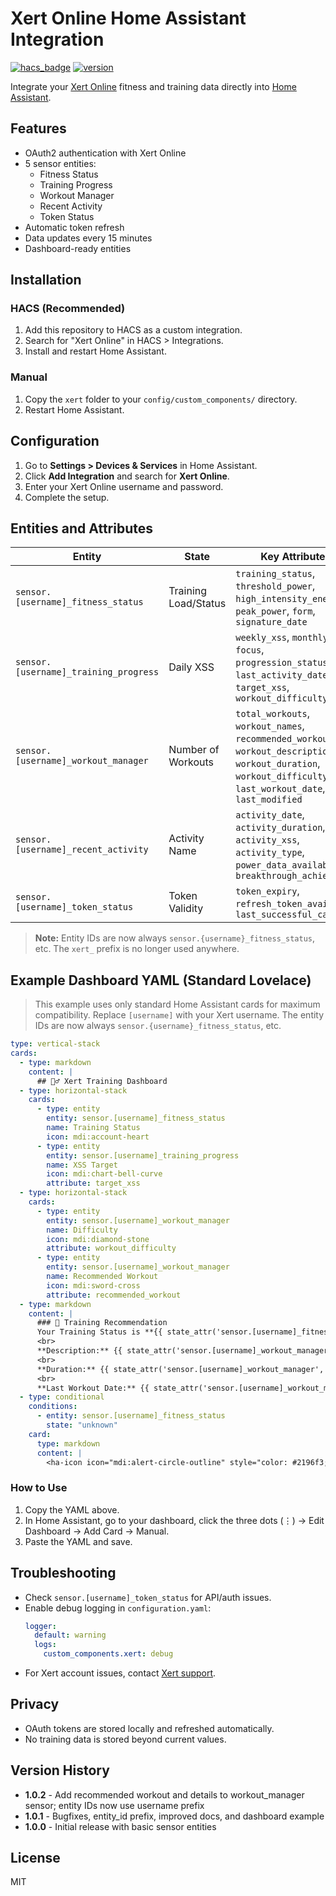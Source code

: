 # Xert Online Home Assistant Integration

[![hacs_badge](https://img.shields.io/badge/HACS-Custom-orange.svg)](https://github.com/custom-components/hacs)
[![version](https://img.shields.io/badge/version-1.0.2-blue.svg)](https://github.com/salihinsaealal/xert-homeassistant)

Integrate your [Xert Online](https://www.xertonline.com/) fitness and training data directly into [Home Assistant](https://www.home-assistant.io/).

## Features
- OAuth2 authentication with Xert Online
- 5 sensor entities:
  - Fitness Status
  - Training Progress
  - Workout Manager
  - Recent Activity
  - Token Status
- Automatic token refresh
- Data updates every 15 minutes
- Dashboard-ready entities

## Installation

### HACS (Recommended)
1. Add this repository to HACS as a custom integration.
2. Search for "Xert Online" in HACS > Integrations.
3. Install and restart Home Assistant.

### Manual
1. Copy the `xert` folder to your `config/custom_components/` directory.
2. Restart Home Assistant.

## Configuration
1. Go to **Settings > Devices & Services** in Home Assistant.
2. Click **Add Integration** and search for **Xert Online**.
3. Enter your Xert Online username and password.
4. Complete the setup.

## Entities and Attributes
| Entity | State | Key Attributes |
|--------|-------|---------------|
| `sensor.[username]_fitness_status` | Training Load/Status | `training_status`, `threshold_power`, `high_intensity_energy`, `peak_power`, `form`, `signature_date` |
| `sensor.[username]_training_progress` | Daily XSS | `weekly_xss`, `monthly_xss`, `focus`, `progression_status`, `last_activity_date`, `target_xss`, `workout_difficulty` |
| `sensor.[username]_workout_manager` | Number of Workouts | `total_workouts`, `workout_names`, `recommended_workout`, `workout_description`, `workout_duration`, `workout_difficulty`, `last_workout_date`, `last_modified` |
| `sensor.[username]_recent_activity` | Activity Name | `activity_date`, `activity_duration`, `activity_xss`, `activity_type`, `power_data_available`, `breakthrough_achieved` |
| `sensor.[username]_token_status` | Token Validity | `token_expiry`, `refresh_token_available`, `last_successful_call` |

> **Note:** Entity IDs are now always `sensor.{username}_fitness_status`, etc. The `xert_` prefix is no longer used anywhere.

## Example Dashboard YAML (Standard Lovelace)

> This example uses only standard Home Assistant cards for maximum compatibility. Replace `[username]` with your Xert username. The entity IDs are now always `sensor.{username}_fitness_status`, etc.

```yaml
type: vertical-stack
cards:
  - type: markdown
    content: |
      ## 🚴‍♂️ Xert Training Dashboard
  - type: horizontal-stack
    cards:
      - type: entity
        entity: sensor.[username]_fitness_status
        name: Training Status
        icon: mdi:account-heart
      - type: entity
        entity: sensor.[username]_training_progress
        name: XSS Target
        icon: mdi:chart-bell-curve
        attribute: target_xss
  - type: horizontal-stack
    cards:
      - type: entity
        entity: sensor.[username]_workout_manager
        name: Difficulty
        icon: mdi:diamond-stone
        attribute: workout_difficulty
      - type: entity
        entity: sensor.[username]_workout_manager
        name: Recommended Workout
        icon: mdi:sword-cross
        attribute: recommended_workout
  - type: markdown
    content: |
      ### 💪 Training Recommendation
      Your Training Status is **{{ state_attr('sensor.[username]_fitness_status', 'training_status') }}** and you should consider a **{{ state_attr('sensor.[username]_workout_manager', 'recommended_workout') }}** workout generating about **{{ state_attr('sensor.[username]_training_progress', 'target_xss') }} XSS** with **{{ state_attr('sensor.[username]_workout_manager', 'workout_difficulty') }}** difficulty.
      <br>
      **Description:** {{ state_attr('sensor.[username]_workout_manager', 'workout_description') }}
      <br>
      **Duration:** {{ state_attr('sensor.[username]_workout_manager', 'workout_duration') }} min
      <br>
      **Last Workout Date:** {{ state_attr('sensor.[username]_workout_manager', 'last_workout_date') }}
  - type: conditional
    conditions:
      - entity: sensor.[username]_fitness_status
        state: "unknown"
    card:
      type: markdown
      content: |
        <ha-icon icon="mdi:alert-circle-outline" style="color: #2196f3;"></ha-icon> **No data?** Go to Node-RED and click "**Manual Test**" or "**Force Update**"
```

### How to Use
1. Copy the YAML above.
2. In Home Assistant, go to your dashboard, click the three dots (⋮) → Edit Dashboard → Add Card → Manual.
3. Paste the YAML and save.

## Troubleshooting
- Check `sensor.[username]_token_status` for API/auth issues.
- Enable debug logging in `configuration.yaml`:
  ```yaml
  logger:
    default: warning
    logs:
      custom_components.xert: debug
  ```
- For Xert account issues, contact [Xert support](mailto:support@xertonline.com).

## Privacy
- OAuth tokens are stored locally and refreshed automatically.
- No training data is stored beyond current values.

## Version History
- **1.0.2** - Add recommended workout and details to workout_manager sensor; entity IDs now use username prefix
- **1.0.1** - Bugfixes, entity_id prefix, improved docs, and dashboard example
- **1.0.0** - Initial release with basic sensor entities

## License
MIT 